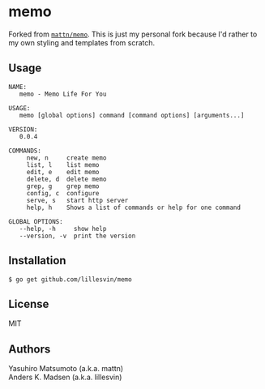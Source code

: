 # memo

Forked from [`mattn/memo`](https://github.com/mattn/memo). This is just my
personal fork because I'd rather to my own styling and templates from scratch.

## Usage

```
NAME:
   memo - Memo Life For You

USAGE:
   memo [global options] command [command options] [arguments...]

VERSION:
   0.0.4

COMMANDS:
     new, n     create memo
     list, l    list memo
     edit, e    edit memo
     delete, d  delete memo
     grep, g    grep memo
     config, c  configure
     serve, s   start http server
     help, h    Shows a list of commands or help for one command

GLOBAL OPTIONS:
   --help, -h     show help
   --version, -v  print the version
```

## Installation

```
$ go get github.com/lillesvin/memo
```
## License

MIT

## Authors

Yasuhiro Matsumoto (a.k.a. mattn)  
Anders K. Madsen (a.k.a. lillesvin)
